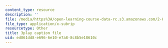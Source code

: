 ```yaml
---
content_type: resource
description: ''
file: /media/https%3A/open-learning-course-data-rc.s3.amazonaws.com/2-830j-control-of-manufacturing-processes-sma-6303-spring-2008/ed861dd8e6966e10e7a88c8b5e18610c_aHuYrIHveJo.srt
file_type: application/x-subrip
resourcetype: Other
title: 3play caption file
uid: ed861dd8-e696-6e10-e7a8-8c8b5e18610c
---
```

